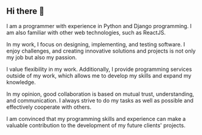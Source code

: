 ## Hi there 👋

I am a programmer with experience in Python and Django programming. I am also familiar with other web technologies, such as ReactJS.

In my work, I focus on designing, implementing, and testing software. I enjoy challenges, and creating innovative solutions and projects is not only my job but also my passion.

I value flexibility in my work. Additionally, I provide programming services outside of my work, which allows me to develop my skills and expand my knowledge.

In my opinion, good collaboration is based on mutual trust, understanding, and communication. I always strive to do my tasks as well as possible and effectively cooperate with others.

I am convinced that my programming skills and experience can make a valuable contribution to the development of my future clients' projects.

<!--
**czubik8805/czubik8805** is a ✨ _special_ ✨ repository because its `README.md` (this file) appears on your GitHub profile.

Here are some ideas to get you started:

- 🔭 I’m currently working on ...
- 🌱 I’m currently learning ...
- 👯 I’m looking to collaborate on ...
- 🤔 I’m looking for help with ...
- 💬 Ask me about ...
- 📫 How to reach me: ...
- 😄 Pronouns: ...
- ⚡ Fun fact: ...
-->
